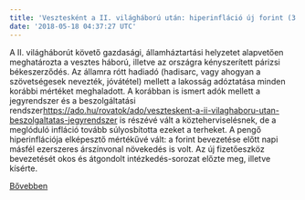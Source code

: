 ```yaml
---
title: 'Vesztesként a II. világháború után: hiperinfláció új forint (3. rész)'
date: '2018-05-18 04:37:27 UTC'
---
```


A II. világháborút követő gazdasági, államháztartási helyzetet alapvetően meghatározta a vesztes háború, illetve az országra kényszerített párizsi békeszerződés. Az államra rótt hadiadó (hadisarc, vagy ahogyan a szövetségesek nevezték, jóvátétel) mellett a lakosság adóztatása minden korábbi mértéket meghaladott. A korábban is ismert adók mellett a jegyrendszer és a beszolgáltatási rendszer<https://ado.hu/rovatok/ado/veszteskent-a-ii-vilaghaboru-utan-beszolgaltatas-jegyrendszer> is részévé vált a közteherviselésnek, de a meglóduló infláció tovább súlyosbította ezeket a terheket. A pengő hiperinflációja elképesztő mértékűvé vált: a forint bevezetése előtt napi másfél ezerszeres árszínvonal növekedés is volt. Az új fizetőeszköz bevezetését okos és átgondolt intézkedés-sorozat előzte meg, illetve kísérte.


[Bővebben](https://ift.tt/2IsB9DY)
